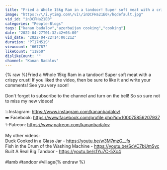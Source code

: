 ```yaml
---
title: "Fried a Whole 15kg Ram in a tandoor! Super soft meat with a crispy crust"
image: "https:\/\/i.ytimg.com\/vi\/inDCFHa21E0\/hqdefault.jpg"
vid_id: "inDCFHa21E0"
categories: "People-Blogs"
tags: ["kanan badalov","azerbaijan cooking","cooking"]
date: "2022-04-27T01:32:42+03:00"
vid_date: "2022-04-22T14:00:21Z"
duration: "PT17M51S"
viewcount: "667787"
likeCount: "11850"
dislikeCount: ""
channel: "Kanan Badalov"
---
```

{% raw %}Fried a Whole 15kg Ram in a tandoor! Super soft meat with a crispy crust! If you liked the video, then be sure to like it and write your comments! See you very soon!<br /><br />Don't forget to subscribe to the channel and turn on the bell! So so sure not to miss my new videos!<br /><br />💥Instagram: <a rel="nofollow" target="blank" href="https://www.instagram.com/kananbadalov/">https://www.instagram.com/kananbadalov/</a><br />➡️ Facebook: <a rel="nofollow" target="blank" href="https://www.facebook.com/profile.php?id=100075856207937">https://www.facebook.com/profile.php?id=100075856207937</a><br />✨Patreon: <a rel="nofollow" target="blank" href="https://www.patreon.com/kananbadalov">https://www.patreon.com/kananbadalov</a><br /><br />My other videos:<br />Duck Cooked in a Glass Jar - <a rel="nofollow" target="blank" href="https://youtu.be/w3M7mzG__fs">https://youtu.be/w3M7mzG__fs</a><br />Fish in the Drum of the Washing Machine - <a rel="nofollow" target="blank" href="https://youtu.be/ScVC7bUmSyc">https://youtu.be/ScVC7bUmSyc</a><br />Built A Real Big Tandoor - <a rel="nofollow" target="blank" href="https://youtu.be/s1Yu7C-5Xc4">https://youtu.be/s1Yu7C-5Xc4</a><br /><br />#lamb #tandoor #village{% endraw %}
